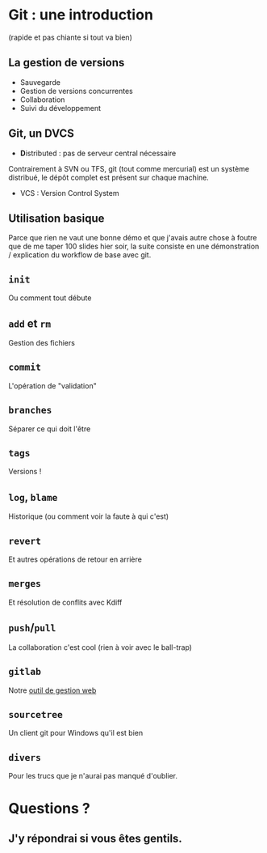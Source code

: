 # Git : une introduction

(rapide et pas chiante si tout va bien)



## La gestion de versions

- Sauvegarde
- Gestion de versions concurrentes
- Collaboration
- Suivi du développement



## Git, un DVCS

- **D**istributed : pas de serveur central nécessaire

Contrairement à SVN ou TFS, git (tout comme mercurial) est un système distribué, le dépôt complet est présent sur chaque machine.

- VCS : Version Control System



## Utilisation basique

Parce que rien ne vaut une bonne démo et que j'avais autre chose à foutre que de me taper 100 slides hier soir, la suite consiste en une démonstration / explication du workflow de base avec git.


## `init` 
Ou comment tout débute


## `add` et `rm`
Gestion des fichiers


## `commit`
L'opération de "validation"


## `branches`
Séparer ce qui doit l'être


## `tags`
Versions !


## `log`, `blame`
Historique (ou comment voir la faute à qui c'est)


## `revert`
Et autres opérations de retour en arrière


## `merges`
Et résolution de conflits avec Kdiff


## `push`/`pull`
La collaboration c'est cool (rien à voir avec le ball-trap)


## `gitlab`
Notre [outil de gestion web](https://git.et9.fr)


## `sourcetree`
Un client git pour Windows qu'il est bien


## `divers`
Pour les trucs que je n'aurai pas manqué d'oublier.


# Questions ? 
## J'y répondrai si vous êtes gentils.